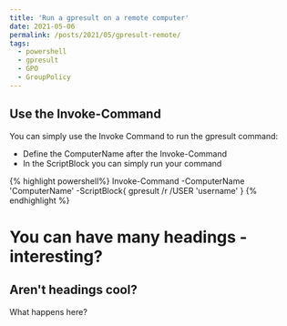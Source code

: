```yaml
---
title: 'Run a gpresult on a remote computer'
date: 2021-05-06
permalink: /posts/2021/05/gpresult-remote/
tags:
  - powershell
  - gpresult
  - GPO
  - GroupPolicy
---
```


## Use the Invoke-Command
You can simply use the Invoke Command to run the gpresult command:
  - Define the ComputerName after the Invoke-Command
  - In the ScriptBlock you can simply run your command
  
{% highlight powershell%}
Invoke-Command -ComputerName 'ComputerName' -ScriptBlock{
    gpresult /r /USER 'username'
}
{% endhighlight %}



You can have many headings - interesting?
======

Aren't headings cool?
------

What happens here?